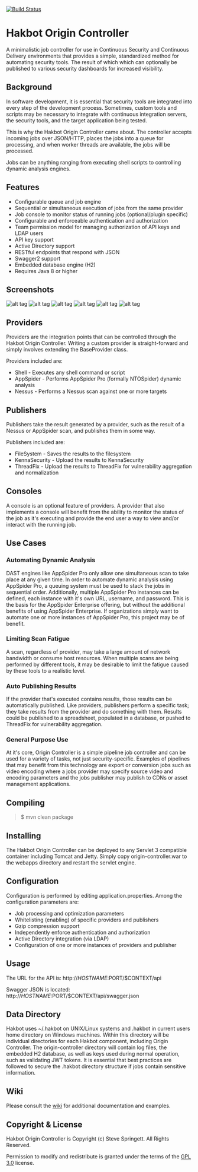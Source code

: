 [![Build Status](https://travis-ci.org/hakbot/hakbot-origin-controller.svg?branch=master)](https://travis-ci.org/hakbot/hakbot-origin-controller)

Hakbot Origin Controller
=====================================

A minimalistic job controller for use in Continuous Security and Continuous Delivery environments that provides a simple, standardized method for automating security tools. The result of which which can optionally be published to various security dashboards for increased visibility.

Background
-------------------

In software development, it is essential that security tools are integrated into every step of the
development process. Sometimes, custom tools and scripts may be necessary to integrate with continuous
integration servers, the security tools, and the target application being tested.

This is why the Hakbot Origin Controller came about. The controller accepts incoming jobs over JSON/HTTP,
places the jobs into a queue for processing, and when worker threads are available, the jobs will
be processed.

Jobs can be anything ranging from executing shell scripts to controlling dynamic analysis engines.

Features
-------------------

* Configurable queue and job engine
* Sequential or simultaneous execution of jobs from the same provider
* Job console to monitor status of running jobs (optional/plugin specific)
* Configurable and enforceable authentication and authorization
* Team permission model for managing authorization of API keys and LDAP users
* API key support
* Active Directory support
* RESTful endpoints that respond with JSON
* Swagger2 support
* Embedded database engine (H2)
* Requires Java 8 or higher

Screenshots
-------------------

![alt tag](doc/img/login.png)
![alt tag](doc/img/job-listing.png)
![alt tag](doc/img/job-details.png)
![alt tag](doc/img/job-console-appspider.png)
![alt tag](doc/img/job-console-nessus-hosts.png)
![alt tag](doc/img/job-console-nessus-vulns.png)

Providers
-------------------

Providers are the integration points that can be controlled through the Hakbot Origin Controller. Writing
a custom provider is straight-forward and simply involves extending the BaseProvider class.

Providers included are:

* Shell - Executes any shell command or script
* AppSpider - Performs AppSpider Pro (formally NTOSpider) dynamic analysis
* Nessus - Performs a Nessus scan against one or more targets

Publishers
-------------------

Publishers take the result generated by a provider, such as the result of a Nessus or AppSpider scan, and publishes
them in some way.

Publishers included are:

* FileSystem - Saves the results to the filesystem
* KennaSecurity - Upload the results to KennaSecurity
* ThreadFix - Upload the results to ThreadFix for vulnerability aggregation and normalization

Consoles
-------------------

A console is an optional feature of providers. A provider that also implements a console will benefit
from the ability to monitor the status of the job as it's executing and provide the end user a way to
view and/or interact with the running job.

Use Cases
-------------------

### Automating Dynamic Analysis
DAST engines like AppSpider Pro only allow one simultaneous scan to take place at any given time. In order to automate
dynamic analysis using AppSpider Pro, a queuing system must be used to stack the jobs in sequential order. Additionally,
multiple AppSpider Pro instances can be defined, each instance with it's own URL, username, and password. This is the
basis for the AppSpider Enterprise offering, but without the additional benefits of using AppSpider Enterprise. If
organizations simply want to automate one or more instances of AppSpider Pro, this project may be of benefit.


### Limiting Scan Fatigue
A scan, regardless of provider, may take a large amount of network bandwidth or consume host resources. When multiple
scans are being performed by different tools, it may be desirable to limit the fatigue caused by these tools to a
realistic level.


### Auto Publishing Results
If the provider that's executed contains results, those results can be automatically published. Like providers,
publishers perform a specific task; they take results from the provider and do something with them. Results could be
published to a spreadsheet, populated in a database, or pushed to ThreadFix for vulnerability aggregation.


### General Purpose Use
At it's core, Origin Controller is a simple pipeline job controller and can be used for a variety of tasks, not just
security-specific. Examples of pipelines that may benefit from this technology are export or conversion jobs such as
video encoding where a jobs provider may specify source video and encoding parameters and the jobs publisher may
publish to CDNs or asset management applications.


Compiling
-------------------

> $ mvn clean package

Installing
-------------------

The Hakbot Origin Controller can be deployed to any Servlet 3 compatible container including Tomcat and Jetty.
Simply copy origin-controller.war to the webapps directory and restart the servlet engine.

Configuration
-------------------

Configuration is performed by editing application.properties. Among the configuration parameters are:

* Job processing and optimization parameters
* Whitelisting (enabling) of specific providers and publishers
* Gzip compression support
* Independently enforce authentication and authorization
* Active Directory integration (via LDAP)
* Configuration of one or more instances of providers and publisher

Usage
-------------------

The URL for the API is: http://$HOSTNAME:$PORT/$CONTEXT/api

Swagger JSON is located: http://$HOSTNAME:$PORT/$CONTEXT/api/swagger.json

Data Directory
-------------------

Hakbot uses ~/.hakbot on UNIX/Linux systems and .hakbot in current users home directory on Windows machines.
Within this directory will be individual directories for each Hakbot component, including Origin Controller.
The origin-controller directory will contain log files, the embedded H2 database, as well as keys used during
normal operation, such as validating JWT tokens. It is essential that best practices are followed to secure the
.hakbot directory structure if jobs contain sensitive information.

Wiki
-------------------

Please consult the [wiki](https://github.com/hakbot/hakbot-origin-controller/wiki) for additional documentation and examples.

Copyright & License
-------------------

Hakbot Origin Controller is Copyright (c) Steve Springett. All Rights Reserved.

Permission to modify and redistribute is granted under the terms of the [GPL 3.0] license.

  [GPL 3.0]: http://www.gnu.org/licenses/gpl-3.0.txt
